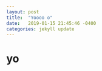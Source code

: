 ```yaml
---
layout: post
title:  "Yoooo o"
date:   2019-01-15 21:45:46 -0400
categories: jekyll update
---
```


# yo
